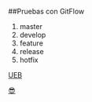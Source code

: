 ##Pruebas con GitFlow

 1. master
 2. develop
 3. feature
 4. release
 5. hotfix


[UEB](https://ueb.edu.ec)

[😎](https://rdigital.ueb.edu.ec)
